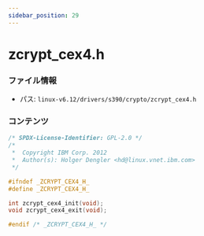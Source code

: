 ```yaml
---
sidebar_position: 29
---
```

# zcrypt_cex4.h

### ファイル情報

- パス: `linux-v6.12/drivers/s390/crypto/zcrypt_cex4.h`

### コンテンツ

```h
/* SPDX-License-Identifier: GPL-2.0 */
/*
 *  Copyright IBM Corp. 2012
 *  Author(s): Holger Dengler <hd@linux.vnet.ibm.com>
 */

#ifndef _ZCRYPT_CEX4_H_
#define _ZCRYPT_CEX4_H_

int zcrypt_cex4_init(void);
void zcrypt_cex4_exit(void);

#endif /* _ZCRYPT_CEX4_H_ */

```
